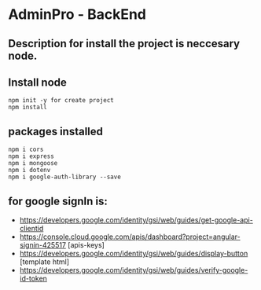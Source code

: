 # AdminPro - BackEnd

## Description for install the project is neccesary node.
## Install node
```
npm init -y for create project
npm install
```

## packages installed

```
npm i cors
npm i express
npm i mongoose
npm i dotenv
npm i google-auth-library --save
```

## for google signIn is: 
- https://developers.google.com/identity/gsi/web/guides/get-google-api-clientid
- https://console.cloud.google.com/apis/dashboard?project=angular-signin-425517 [apis-keys]
- https://developers.google.com/identity/gsi/web/guides/display-button [template html]
- https://developers.google.com/identity/gsi/web/guides/verify-google-id-token
